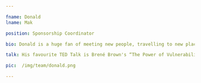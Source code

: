 ```yaml
---

fname: Donald
lname: Mak

position: Sponsorship Coordinator

bio: Donald is a huge fan of meeting new people, travelling to new places, and trying new foods and activities. He is passionate about social change, volleyball, and tennis. As a management consultant, Donald is interested in bridging the gap between business and information technology.

talk: His favourite TED Talk is Brené Brown's “The Power of Vulnerability”.

pic:  /img/team/donald.png

---
```

